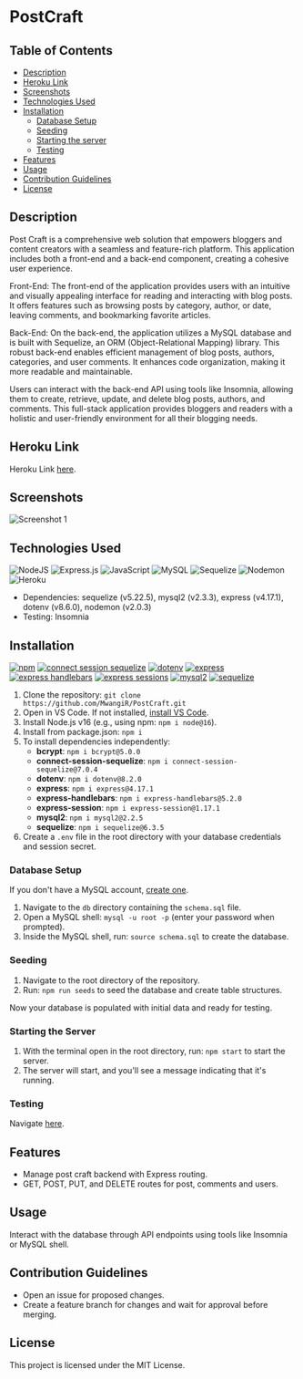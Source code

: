# PostCraft

## Table of Contents

- [Description](#description)
- [Heroku Link](#heroku-link)
- [Screenshots](#screenshots)
- [Technologies Used](#technologies-used)
- [Installation](#installation)
  - [Database Setup](#database-setup)
  - [Seeding](#seeding)
  - [Starting the server](#starting-the-server)
  - [Testing](#testing)
- [Features](#features)
- [Usage](#usage)
- [Contribution Guidelines](#contribution-guidelines)
- [License](#license)

## Description

Post Craft is a comprehensive web solution that empowers bloggers and content creators with a seamless and feature-rich platform. This application includes both a front-end and a back-end component, creating a cohesive user experience.

Front-End: The front-end of the application provides users with an intuitive and visually appealing interface for reading and interacting with blog posts. It offers features such as browsing posts by category, author, or date, leaving comments, and bookmarking favorite articles.

Back-End: On the back-end, the application utilizes a MySQL database and is built with Sequelize, an ORM (Object-Relational Mapping) library. This robust back-end enables efficient management of blog posts, authors, categories, and user comments. It enhances code organization, making it more readable and maintainable.

Users can interact with the back-end API using tools like Insomnia, allowing them to create, retrieve, update, and delete blog posts, authors, and comments. This full-stack application provides bloggers and readers with a holistic and user-friendly environment for all their blogging needs.

## Heroku Link

Heroku Link [here](https://secret-caverns-70181-54b0d21b6c15.herokuapp.com).

## Screenshots

![Screenshot 1](./images/Screenshot.jpg)

## Technologies Used

![NodeJS](https://img.shields.io/badge/node.js-6DA55F?style=for-the-badge&logo=node.js&logoColor=white)
![Express.js](https://img.shields.io/badge/express.js-%23404d59.svg?style=for-the-badge&logo=express&logoColor=%2361DAFB)
![JavaScript](https://img.shields.io/badge/javascript-%23323330.svg?style=for-the-badge&logo=javascript&logoColor=%23F7DF1E)
![MySQL](https://img.shields.io/badge/mysql-%2300f.svg?style=for-the-badge&logo=mysql&logoColor=white)
![Sequelize](https://img.shields.io/badge/Sequelize-52B0E7?style=for-the-badge&logo=Sequelize&logoColor=white)
![Nodemon](https://img.shields.io/badge/NODEMON-%23323330.svg?style=for-the-badge&logo=nodemon&logoColor=%BBDEAD)
![Heroku](https://img.shields.io/badge/Heroku-Deployed-brightgreen?style=for-the-badge&logo=heroku)

- Dependencies: sequelize (v5.22.5), mysql2 (v2.3.3), express (v4.17.1), dotenv (v8.6.0), nodemon (v2.0.3)
- Testing: Insomnia

## Installation

[![npm](https://badgen.net/badge/bcrypt/v5.0.0/)](https://www.npmjs.com/package/bcrypt/v/5.0.0)
[![connect session sequelize](https://img.shields.io/badge/connect_session_sequelize-v7.0.4-green)](https://www.npmjs.com/package/connect-session-sequelize/v/7.0.4)
[![dotenv](https://img.shields.io/badge/dotenv-v8.2.0-red)](https://www.npmjs.com/package/dotenv/v/8.2.0)
[![express](https://img.shields.io/badge/express-v4.17.1-yellow)](https://www.npmjs.com/package/express/v/4.17.1)
[![express handlebars](https://img.shields.io/badge/express_handlebars-v5.2.0-seafoam)](https://www.npmjs.com/package/express-handlebars/v/5.2.0)
[![express sessions](https://img.shields.io/badge/express_sessions-v1.17.1-cyan)](https://www.npmjs.com/package/express-session/v/1.17.1)
[![mysql2](https://img.shields.io/badge/mysql2-v2.2.5-purple)](https://www.npmjs.com/package/mysql2/v/2.2.5)
[![sequelize](https://img.shields.io/badge/sequelize-v6.3.5-indigo)](https://www.npmjs.com/package/sequelize/v/6.3.5)

1. Clone the repository: `git clone https://github.com/MwangiR/PostCraft.git`
2. Open in VS Code. If not installed, [install VS Code](https://code.visualstudio.com/).
3. Install Node.js v16 (e.g., using npm: `npm i node@16`).
4. Install from package.json: `npm i`
5. To install dependencies independently:
   - **bcrypt**: `npm i bcrypt@5.0.0`
   - **connect-session-sequelize**: `npm i connect-session-sequelize@7.0.4`
   - **dotenv**: `npm i dotenv@8.2.0`
   - **express**: `npm i express@4.17.1`
   - **express-handlebars**: `npm i express-handlebars@5.2.0`
   - **express-session**: `npm i express-session@1.17.1`
   - **mysql2**: `npm i mysql2@2.2.5`
   - **sequelize**: `npm i sequelize@6.3.5`
6. Create a `.env` file in the root directory with your database credentials and session secret.

### Database Setup

If you don't have a MySQL account, [create one](https://dev.mysql.com/doc/mysql-installation-excerpt/5.7/en/).

1. Navigate to the `db` directory containing the `schema.sql` file.
2. Open a MySQL shell: `mysql -u root -p` (enter your password when prompted).
3. Inside the MySQL shell, run: `source schema.sql` to create the database.

### Seeding

1. Navigate to the root directory of the repository.
2. Run: `npm run seeds` to seed the database and create table structures.

Now your database is populated with initial data and ready for testing.

### Starting the Server

1. With the terminal open in the root directory, run: `npm start` to start the server.
2. The server will start, and you'll see a message indicating that it's running.

### Testing

Navigate [here](https://secret-caverns-70181-54b0d21b6c15.herokuapp.com).

## Features

- Manage post craft backend with Express routing.
- GET, POST, PUT, and DELETE routes for post, comments and users.

## Usage

Interact with the database through API endpoints using tools like Insomnia or MySQL shell.

## Contribution Guidelines

- Open an issue for proposed changes.
- Create a feature branch for changes and wait for approval before merging.

## License

This project is licensed under the MIT License.
